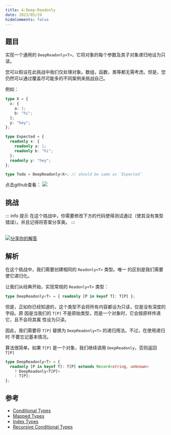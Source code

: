 ```yaml
---
title: 4:Deep-Readonly
date: 2023/05/29
hideComments: false
---
```


## 题目

实现一个通用的 `DeepReadonly<T>`，它将对象的每个参数及其子对象递归地设为只读。

您可以假设在此挑战中我们仅处理对象。数组，函数，类等都无需考虑。但是，您仍然可以通过覆盖尽可能多的不同案例来挑战自己。

例如：

```typescript
type X = {
  x: {
    a: 1;
    b: "hi";
  };
  y: "hey";
};

type Expected = {
  readonly x: {
    readonly a: 1;
    readonly b: "hi";
  };
  readonly y: "hey";
};

type Todo = DeepReadonly<X>; // should be same as `Expected`
```

<p align='left'>
  点击github查看：

  <a href='https://github.com/W-HanYu/FE-Typescript/blob/master/vuepress/docs/challenge/2.4.Deep-Readonly.md'>
    <img src='https://img.shields.io/badge/Github-1.8k+-143?logo=typescript&color=3178C6&logoColor=fff' />
  </a>
</p>

## 挑战

::: info 提示
在这个挑战中，你需要修改下方的代码使得测试通过（使其没有类型错误）。并且记得将答案分享奥。
:::

<CodeBox surl="https://stackblitz.com/edit/typescript-wgcecz?embed=1&file=2.4.Deep-Readonly.ts&hideExplorer=1&hideNavigation=1&theme=dark&view=editor" />

<!--info-footer-start--><br> <a href="https://github.com/W-HanYu/FE-Typescript/issues/new?assignees=Ustinian&labels=answer&template=2-4-%E5%AE%9E%E7%8E%B0Deep-Readonly.md&title=2-4-%E5%AE%9E%E7%8E%B0Deep-Readonly.md" target="_blank"><img src="https://6d78-mxm1923893223-ulteh-1302287111.tcb.qcloud.la/-%E5%88%86%E4%BA%AB%E4%BD%A0%E7%9A%84%E8%A7%A3%E7%AD%94-teal.svg?sign=8bb2a2a3bd2b1cc8f86bfd919d53197e&t=1668143704" alt="分享你的解答"/></a>  <!--info-footer-end-->

## 解析

在这个挑战中，我们需要创建相同的 `Readonly<T>` 类型。唯一 的区别是我们需要使它递归化。

让我们从经典开始，实现常规的 `Readonly<T>` 类型：

```typescript
type DeepReadonly<T> = { readonly [P in keyof T]: T[P] };
```

但是，正如你已经知道的，这个类型不会将所有内容都设为只读，仅是没有深度的字段。原 因是当我们的 `T[P]` 不是原始类型，而是一个对象时，它会按原样传递它，且不会将其属 性设为只读。

因此，我们需要将 `T[P]` 替换为 `DeepReadonly<T>` 的递归用法。不过，在使用递归时 不要忘记基本情况。

算法很简单。如果 `T[P]` 是一个对象，我们继续调用 `DeepReadonly`，否则返回 `T[P]`

```ts
type DeepReadonly<T> = {
  readonly [P in keyof T]: T[P] extends Record<string, unknown>
    ? DeepReadonly<T[P]>
    : T[P];
};
```

## 参考

- [Conditional Types](https://www.typescriptlang.org/docs/handbook/2/conditional-types.html)
- [Mapped Types](https://www.typescriptlang.org/docs/handbook/2/mapped-types.html)
- [Index Types](https://www.typescriptlang.org/docs/handbook/2/indexed-access-types.html)
- [Recursive Conditional Types](https://www.typescriptlang.org/docs/handbook/release-notes/typescript-4-1.html#recursive-conditional-types)
